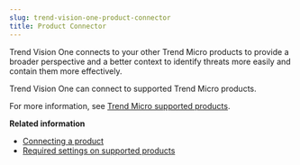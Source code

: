 ```yaml
---
slug: trend-vision-one-product-connector
title: Product Connector
---
```


Trend Vision One connects to your other Trend Micro products to provide a broader perspective and a better context to identify threats more easily and contain them more effectively.

Trend Vision One can connect to supported Trend Micro products.

For more information, see [Trend Micro supported products](supported-products.md).

**Related information**

- [Connecting a product](connecting-product.md "Use the Product Connector app to manage and register additional products and services to Trend Vision One.")
- [Required settings on supported products](req-setting-supported-product.md "Supported Trend Micro products have prerequisite settings that enable the Trend Vision One console to access data necessary for advanced detections and alerts.")
